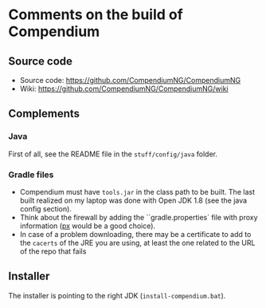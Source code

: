 # Comments on the build of Compendium

## Source code

  * Source code: https://github.com/CompendiumNG/CompendiumNG
  * Wiki: https://github.com/CompendiumNG/CompendiumNG/wiki
  
## Complements

### Java

First of all, see the README file in the `stuff/config/java` folder.


### Gradle files

  * Compendium must have `tools.jar` in the class path to be built. The last built realized on my laptop was done with Open JDK 1.8 (see the java config section).
  * Think about the firewall by adding the ``gradle.properties` file with proxy information ([px](https://github.com/genotrance/px) would be a good choice).
  * In case of a problem downloading, there may be a certificate to add to the `cacerts` of the JRE you are using, at least the one related to the URL of the repo that fails

## Installer

The installer is pointing to the right JDK (`install-compendium.bat`).

